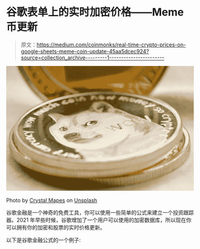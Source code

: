 # 谷歌表单上的实时加密价格——Meme 币更新

> 原文：<https://medium.com/coinmonks/real-time-crypto-prices-on-google-sheets-meme-coin-update-45aa5dcec924?source=collection_archive---------1----------------------->

![](img/23642c863926a35e0474cb58be6f01e9.png)

Photo by [Crystal Mapes](https://unsplash.com/@cmapes?utm_source=medium&utm_medium=referral) on [Unsplash](https://unsplash.com?utm_source=medium&utm_medium=referral)

谷歌金融是一个神奇的免费工具，你可以使用一些简单的公式来建立一个投资跟踪器。2021 年早些时候，谷歌增加了一个用户可以使用的加密数据库，所以现在你可以拥有你的加密和股票的实时价格更新。

以下是谷歌金融公式的一个例子: